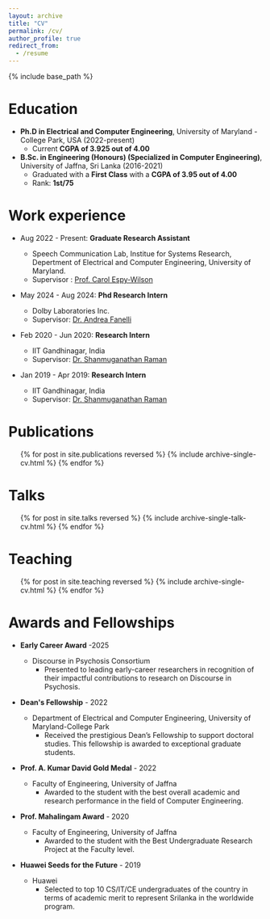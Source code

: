 ```yaml
---
layout: archive
title: "CV"
permalink: /cv/
author_profile: true
redirect_from:
  - /resume
---
```


{% include base_path %}

Education
======
* **Ph.D in Electrical and Computer Engineering**, University of Maryland - College Park, USA (2022-present)
  * Current **CGPA of 3.925 out of  4.00**
* **B.Sc. in Engineering (Honours) (Specialized in Computer Engineering)**, University of Jaffna, Sri Lanka (2016-2021)
  * Graduated with a **First Class** with a **CGPA of 3.95 out of 4.00**
  * Rank: **1st/75**

Work experience
======
* Aug 2022 - Present: **Graduate Research Assistant**
  * Speech Communication Lab, Institue for Systems Research, Depertment of Electrical and Computer Engineering, University of Maryland.
  * Supervisor : [Prof. Carol Espy-Wilson](https://isr.umd.edu/clark/faculty/391/Carol-Espy-Wilson)

* May 2024 - Aug 2024: **Phd Research Intern**
  * Dolby Laboratories Inc.
  * Supervisor: [Dr. Andrea Fanelli](https://www.andreafanelli.info/)

* Feb 2020 - Jun 2020: **Research Intern**
  * IIT Gandhinagar, India
  * Supervisor: [Dr. Shanmuganathan Raman](https://iitgn.ac.in/faculty/cse/shanmuganathan)

* Jan 2019 - Apr 2019: **Research Intern**
  * IIT Gandhinagar, India
  * Supervisor: [Dr. Shanmuganathan Raman](https://iitgn.ac.in/faculty/cse/shanmuganathan)
  
Publications
======
  <ul>{% for post in site.publications reversed %}
    {% include archive-single-cv.html %}
  {% endfor %}</ul>
  
Talks
======
  <ul>{% for post in site.talks reversed %}
    {% include archive-single-talk-cv.html  %}
  {% endfor %}</ul>
  
Teaching
======
  <ul>{% for post in site.teaching reversed %}
    {% include archive-single-cv.html %}
  {% endfor %}</ul>
  
Awards and Fellowships
======
* **Early Career Award** -2025
  * Discourse in Psychosis Consortium 
    * Presented to leading early-career researchers in recognition of their impactful contributions to research on Discourse in Psychosis.
    
* **Dean's Fellowship** - 2022
  * Department of Electrical and Computer Engineering, University of Maryland-College Park
    * Received the prestigious Dean’s Fellowship to support doctoral studies. This fellowship is awarded to exceptional graduate students.

* **Prof. A. Kumar David Gold Medal** - 2022
  * Faculty of Engineering, University of Jaffna
    * Awarded to the student with the best overall academic and research performance in the field of Computer Engineering.

* **Prof. Mahalingam Award** - 2020
  * Faculty of Engineering, University of Jaffna
    * Awarded to the student with the Best Undergraduate Research Project at the Faculty level.

* **Huawei Seeds for the Future** - 2019
  * Huawei
    * Selected to top 10 CS/IT/CE undergraduates of the country in terms of academic merit to represent Srilanka in the worldwide program.
